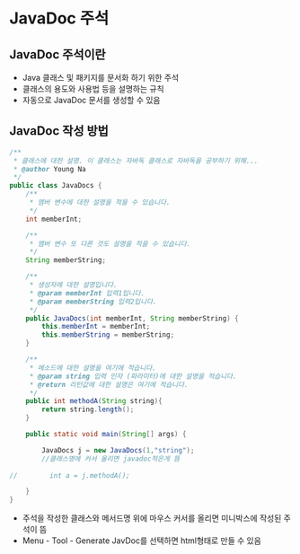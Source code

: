 # JavaDoc 주석

## JavaDoc 주석이란
- Java 클래스 및 패키지를 문서화 하기 위한 주석
- 클래스의 용도와 사용법 등을 설명하는 규칙
- 자동으로 JavaDoc 문서를 생성할 수 있음

## JavaDoc 작성 방법

```java
/**
 * 클래스에 대한 설명. 이 클래스는 자바독 클래스로 자바독을 공부하기 위해...
 * @author Young Na
 */
public class JavaDocs {
    /**
     * 멤버 변수에 대한 설명을 적을 수 있습니다.
     */
    int memberInt;

    /**
     * 멤버 변수 또 다른 것도 설명을 적을 수 있습니다.
     */
    String memberString;

    /**
     * 생성자에 대한 설명입니다.
     * @param memberInt 입력1입니다.
     * @param memberString 입력2입니다.
     */
    public JavaDocs(int memberInt, String memberString) {
        this.memberInt = memberInt;
        this.memberString = memberString;
    }

    /**
     * 메소드에 대한 설명을 여기에 적습니다.
     * @param string 입력 인자 (파라미터)에 대한 설명을 적습니다.
     * @return 리턴값에 대한 설명은 여기에 적습니다.
     */
    public int methodA(String string){
        return string.length();
    }

    public static void main(String[] args) {

        JavaDocs j = new JavaDocs(1,"string");
        //클래스명에 커서 올리면 javadoc적은게 뜸
      
//        int a = j.methodA();

    }
}
```
- 주석을 작성한 클래스와 메서드명 위에 마우스 커서를 올리면 미니박스에 작성된 주석이 뜸
- Menu - Tool - Generate JavDoc를 선택하면 html형태로 만들 수 있음
